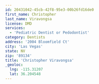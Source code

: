 ```yaml
---
id: 20431042-45cb-42f8-95e3-00b26fd16de0
first_name: Christopher
last_name: Viravongsa
license: DMD
services:
  - 'Pediatric Dentist or Pedodontist'
category: Dentists
address: '2004 Bloomfield Ct'
city: 'Las Vegas'
state: NV
zip: '89134'
title: 'Christopher Viravongsa'
_geoloc:
  lng: -115.31207
  lat: 36.204548
---
```

